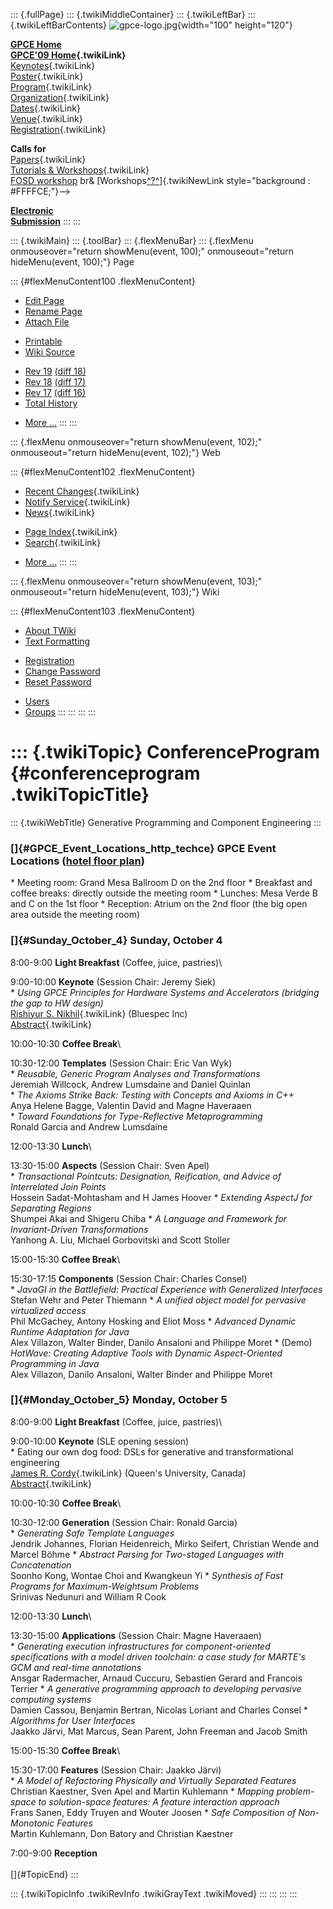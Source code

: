 ::: {.fullPage}
::: {.twikiMiddleContainer}
::: {.twikiLeftBar}
::: {.twikiLeftBarContents}
![gpce-logo.jpg](../pub/GPCE09/WebLeftBar/gpce-logo.jpg){width="100"
height="120"}

**[GPCE Home](http://program-transformation.org/Gpce)**\
**[GPCE\'09 Home](WebHome){.twikiLink}**\
[Keynotes](KeynoteSpeakers){.twikiLink}\
[Poster](Poster){.twikiLink}\
[Program](ConferenceProgram){.twikiLink}\
[Organization](ConferenceOrganization){.twikiLink}\
[Dates](ImportantDates){.twikiLink}\
[Venue](ConferenceVenue){.twikiLink}\
[Registration](ConferenceRegistration){.twikiLink}

**Calls for**\
[Papers](CallForPapers){.twikiLink}\
[Tutorials & Workshops](CallForTutorialsAndWorkshops){.twikiLink}\
[FOSD workshop](http://www.fosd.de/2009) br&
[Workshops[^?^](/edit/GPCE09/CallForWorkshops?topicparent=GPCE09.ConferenceProgram)]{.twikiNewLink
style="background : #FFFFCE;"}\--\>

**[Electronic\
Submission](http://www.easychair.org/conferences/?conf=gpce09)**
:::
:::

::: {.twikiMain}
::: {.toolBar}
::: {.flexMenuBar}
::: {.flexMenu onmouseover="return showMenu(event, 100);" onmouseout="return hideMenu(event, 100);"}
Page

::: {#flexMenuContent100 .flexMenuContent}
-   [Edit
    Page](http://www.program-transformation.org/edit/GPCE09/ConferenceProgram?t=1536827527)
-   [Rename
    Page](http://www.program-transformation.org/rename/GPCE09/ConferenceProgram)
-   [Attach
    File](http://www.program-transformation.org/attach/GPCE09/ConferenceProgram)

<!-- -->

-   [Printable](http://www.program-transformation.org/view/GPCE09/ConferenceProgram?skin=print.pattern)
-   [Wiki
    Source](http://www.program-transformation.org/view/GPCE09/ConferenceProgram?skin=text&raw=on&contenttype=text/plain)

<!-- -->

-   [Rev
    19](http://www.program-transformation.org/view/GPCE09/ConferenceProgram?rev=1.19)
    [(diff 18)](http://www.program-transformation.org/rdiff/GPCE09/ConferenceProgram?rev1=1.19&rev2=1.18)
-   [Rev
    18](http://www.program-transformation.org/view/GPCE09/ConferenceProgram?rev=1.18)
    [(diff 17)](http://www.program-transformation.org/rdiff/GPCE09/ConferenceProgram?rev1=1.18&rev2=1.17)
-   [Rev
    17](http://www.program-transformation.org/view/GPCE09/ConferenceProgram?rev=1.17)
    [(diff 16)](http://www.program-transformation.org/rdiff/GPCE09/ConferenceProgram?rev1=1.17&rev2=1.16)
-   [Total
    History](http://www.program-transformation.org/rdiff/GPCE09/ConferenceProgram)

<!-- -->

-   [More
    \...](http://www.program-transformation.org/oops/GPCE09/ConferenceProgram?template=oopsmore&param1=1.19&param2=1.19)
:::
:::

::: {.flexMenu onmouseover="return showMenu(event, 102);" onmouseout="return hideMenu(event, 102);"}
Web

::: {#flexMenuContent102 .flexMenuContent}
-   [Recent Changes](WebChanges){.twikiLink}
-   [Notify Service](WebNotify){.twikiLink}
-   [News](WebNews){.twikiLink}

<!-- -->

-   [Page Index](WebIndex){.twikiLink}
-   [Search](WebSearch){.twikiLink}

<!-- -->

-   [More
    \...](http://www.program-transformation.org/oops/GPCE09/ConferenceProgram?template=oopsmore&param1=1.19&param2=1.19)
:::
:::

::: {.flexMenu onmouseover="return showMenu(event, 103);" onmouseout="return hideMenu(event, 103);"}
Wiki

::: {#flexMenuContent103 .flexMenuContent}
-   [About
    TWiki](http://www.program-transformation.org/view/TWiki/WebHome)
-   [Text
    Formatting](http://www.program-transformation.org/view/TWiki/TextFormattingRules)

<!-- -->

-   [Registration](http://www.program-transformation.org/view/TWiki/TWikiRegistration)
-   [Change
    Password](http://www.program-transformation.org/view/TWiki/ChangePassword)
-   [Reset
    Password](http://www.program-transformation.org/view/TWiki/ResetPassword)

<!-- -->

-   [Users](http://www.program-transformation.org/view/Main/TWikiUsers)
-   [Groups](http://www.program-transformation.org/view/Main/TWikiGroups)
:::
:::
:::
:::

::: {.twikiTopic}
ConferenceProgram {#conferenceprogram .twikiTopicTitle}
=================

::: {.twikiWebTitle}
Generative Programming and Component Engineering
:::

### []{#GPCE_Event_Locations_http_techce} GPCE Event Locations ([hotel floor plan](http://techcenter.hyatt.com/hyatt/images/hotels/denve/floorplan.pdf))

\* Meeting room: Grand Mesa Ballroom D on the 2nd floor \* Breakfast and
coffee breaks: directly outside the meeting room \* Lunches: Mesa Verde
B and C on the 1st floor \* Reception: Atrium on the 2nd floor (the big
open area outside the meeting room)

### []{#Sunday_October_4} Sunday, October 4

8:00-9:00 **Light Breakfast** (Coffee, juice, pastries)\

9:00-10:00 **Keynote** (Session Chair: Jeremy Siek)\
\* *Using GPCE Principles for Hardware Systems and Accelerators
(bridging the gap to HW design)*\
[Rishiyur S. Nikhil](KeynoteSpeakers){.twikiLink} (Bluespec Inc)\
[Abstract](RishiyurNikhilInvitedTalk){.twikiLink}

10:00-10:30 **Coffee Break**\

10:30-12:00 **Templates** (Session Chair: Eric Van Wyk)\
\* *Reusable, Generic Program Analyses and Transformations*\
Jeremiah Willcock, Andrew Lumsdaine and Daniel Quinlan\
\* *The Axioms Strike Back: Testing with Concepts and Axioms in C++*\
Anya Helene Bagge, Valentin David and Magne Haveraaen\
\* *Toward Foundations for Type-Reflective Metaprogramming*\
Ronald Garcia and Andrew Lumsdaine

12:00-13:30 **Lunch**\

13:30-15:00 **Aspects** (Session Chair: Sven Apel)\
\* *Transactional Pointcuts: Designation, Reification, and Advice of
Interrelated Join Points*\
Hossein Sadat-Mohtasham and H James Hoover \* *Extending AspectJ for
Separating Regions*\
Shumpei Akai and Shigeru Chiba \* *A Language and Framework for
Invariant-Driven Transformations*\
Yanhong A. Liu, Michael Gorbovitski and Scott Stoller

15:00-15:30 **Coffee Break**\

15:30-17:15 **Components** (Session Chair: Charles Consel)\
\* *JavaGI in the Battlefield: Practical Experience with Generalized
Interfaces*\
Stefan Wehr and Peter Thiemann \* *A unified object model for pervasive
virtualized access*\
Phil McGachey, Antony Hosking and Eliot Moss \* *Advanced Dynamic
Runtime Adaptation for Java*\
Alex Villazon, Walter Binder, Danilo Ansaloni and Philippe Moret \*
(Demo) *HotWave: Creating Adaptive Tools with Dynamic Aspect-Oriented
Programming in Java*\
Alex Villazon, Danilo Ansaloni, Walter Binder and Philippe Moret

### []{#Monday_October_5} Monday, October 5

8:00-9:00 **Light Breakfast** (Coffee, juice, pastries)\

9:00-10:00 **Keynote** (SLE opening session)\
\* Eating our own dog food: DSLs for generative and transformational
engineering\
[James R. Cordy](KeynoteSpeakers){.twikiLink} (Queen\'s University,
Canada)\
[Abstract](JimCordyInvitedTalk){.twikiLink}

10:00-10:30 **Coffee Break**\

10:30-12:00 **Generation** (Session Chair: Ronald Garcia)\
\* *Generating Safe Template Languages*\
Jendrik Johannes, Florian Heidenreich, Mirko Seifert, Christian Wende
and Marcel Böhme \* *Abstract Parsing for Two-staged Languages with
Concatenation*\
Soonho Kong, Wontae Choi and Kwangkeun Yi \* *Synthesis of Fast Programs
for Maximum-Weightsum Problems*\
Srinivas Nedunuri and William R Cook

12:00-13:30 **Lunch**\

13:30-15:00 **Applications** (Session Chair: Magne Haveraaen)\
\* *Generating execution infrastructures for component-oriented
specifications with a model driven toolchain: a case study for MARTE\'s
GCM and real-time annotations*\
Ansgar Radermacher, Arnaud Cuccuru, Sebastien Gerard and Francois
Terrier \* *A generative programming approach to developing pervasive
computing systems*\
Damien Cassou, Benjamin Bertran, Nicolas Loriant and Charles Consel \*
*Algorithms for User Interfaces*\
Jaakko Järvi, Mat Marcus, Sean Parent, John Freeman and Jacob Smith

15:00-15:30 **Coffee Break**\

15:30-17:00 **Features** (Session Chair: Jaakko Järvi)\
\* *A Model of Refactoring Physically and Virtually Separated Features*\
Christian Kaestner, Sven Apel and Martin Kuhlemann \* *Mapping
problem-space to solution-space features: A feature interaction
approach*\
Frans Sanen, Eddy Truyen and Wouter Joosen \* *Safe Composition of
Non-Monotonic Features*\
Martin Kuhlemann, Don Batory and Christian Kaestner

7:00-9:00 **Reception**\
\
[]{#TopicEnd}
:::

::: {.twikiTopicInfo .twikiRevInfo .twikiGrayText .twikiMoved}
:::
:::
:::
:::

